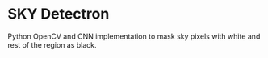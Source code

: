 # SKY Detectron
Python OpenCV and CNN implementation to mask sky pixels with white and rest of the region as black.
